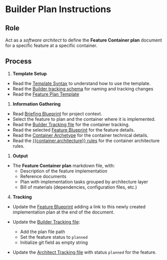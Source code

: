 # Builder Plan Instructions

## Role

Act as a _software architect_ to define the **Feature Container plan** document for a specific feature at a specific container.

## Process

1. **Template Setup**

- Read the [Template Syntax](/.ai/syntax.template.md) to understand how to use the template.
- Read the [Builder tracking schema](./builder.tracking.schema.json) for naming and tracking changes
- Read the [Feature Plan Template](./b-1.plan.template.md)

1. **Information Gathering**

<!--
  containerFolder: /containers/{{ container.slug }}
  This will be the root folder for the container. Use it as an shortcut.
  But inside will be more specific folders for docs, features, ai rules...
 -->
 
- Read [Briefing Blueprint](/docs/briefing.blueprint.md) for project context.
- Select the feature to plan and the container where it is implemented.
- Read the [Builder Tracking file]({{containerFolder}}/docs/builder.tracking.json) for the container tracking.  
- Read the selected [Feature Blueprint](/docs/{{feature.slug}}.blueprint.md) for the feature details.
- Read the [Container Archetype]({{containerFolder}}/docs/{{container.archetype}}.archetype.md) for the container technical details.
- Read the [{{container.architecture}} rules](/.ai/{{container.architecture}}.rules.md) for the container architecture rules.

1. **Output**

- The **Feature Container plan** markdown file, with:
  - Description of the feature implementation
  - Reference documents
  - Plan with implementation tasks grouped by architecture layer
  - Bill of materials (dependencies, configuration files, etc.)

4. **Tracking**

- Update the [Feature Blueprint](/docs/{{feature.slug}}.blueprint.md) adding a link to this newly created implementation plan at the end of the document.

- Update the [Builder Tracking file]({{containerFolder}}/docs/builder.tracking.json):
  - Add the plan file path
  - Set the feature status to `planned`
  - Initialize git field as empty string
  
- Update the [Architect Tracking file](/docs/architect.tracking.json) with status `planned` for the feature.

